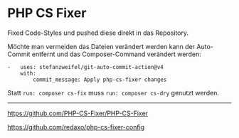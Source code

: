 # PHP CS Fixer 

Fixed Code-Styles und pushed diese direkt in das Repository. 

Möchte man vermeiden das Dateien verändert werden kann der Auto-Commit entfernt und das Composer-Command verändert werden:
```
-   uses: stefanzweifel/git-auto-commit-action@v4
    with:
        commit_message: Apply php-cs-fixer changes
```

Statt `run: composer cs-fix` muss `run: composer cs-dry` genutzt werden.

---

https://github.com/PHP-CS-Fixer/PHP-CS-Fixer

https://github.com/redaxo/php-cs-fixer-config